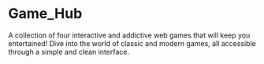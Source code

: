 # Game_Hub
A collection of four interactive and addictive web games that will keep you entertained! Dive into the world of classic and modern games, all accessible through a simple and clean interface.
